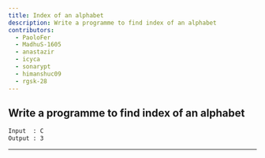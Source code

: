 ```yaml
---
title: Index of an alphabet
description: Write a programme to find index of an alphabet
contributors:
  - PaoloFer
  - MadhuS-1605
  - anastazir
  - icyca
  - sonarypt
  - himanshuc09
  - rgsk-28
---
```


## Write a programme to find index of an alphabet

```txt
Input  : C
Output : 3
```

---
